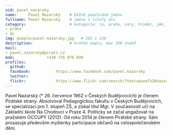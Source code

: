 ```yaml
---
uid: pavel.nazarsky
name:     Pavel Nazarský  	# běžně používáné jméno
fullname: Pavel Nazarský  	# jméno s tituly etc.
category:                 	# kategorie: rp, praha, vary, hradec, jmk, senat
- praha
- mc
img: people/pavel-nazarsky.jpg   # 165 x 220
description:             	# kratký popis, max 160 znaků
mail:
- pavel.nazarsky@pirati.cz
mob:			  +420 735 076 699
profiles:
  github:                 
  facebook: 		  https://www.facebook.com/pavel.nazarsky
  twitter: 		  
  flickr:     		  https://www.flickr.com/search/?text=pavel%20nazarsky
---
```


Pavel Nazarský (* 26. července 1962 v Českých Budějovicích) je členem Pirátské strany. Absolvoval Pedagogickou fakultu v Českých Budějovicích, se specializací pro 1. stupeň ZŠ, a získal titul Mgr. V současnosti učí na Základní škole Na Chodovci v Praze 4. Politicky se začal angažovat na pražském OCCUPY (2012). Od roku 2014 je členem Pirátské strany. Sám prosazuje především myšlenky participace občanů na celospolečenském dění.
